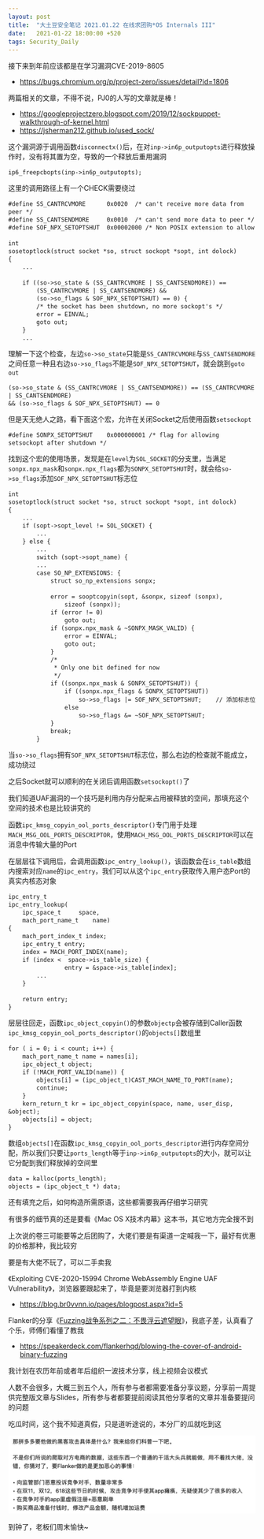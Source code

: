 ```yaml
---
layout: post
title:  "大土豆安全笔记 2021.01.22 在线求团购*OS Internals III"
date:   2021-01-22 18:00:00 +520
tags: Security_Daily
---
```


接下来到年前应该都是在学习漏洞CVE-2019-8605
- https://bugs.chromium.org/p/project-zero/issues/detail?id=1806

两篇相关的文章，不得不说，PJ0的人写的文章就是棒！
- https://googleprojectzero.blogspot.com/2019/12/sockpuppet-walkthrough-of-kernel.html
- https://jsherman212.github.io/used_sock/

这个漏洞源于调用函数`disconnectx()`后，在对`inp->in6p_outputopts`进行释放操作时，没有将其置为空，导致的一个释放后重用漏洞
```
ip6_freepcbopts(inp->in6p_outputopts);
```

这里的调用路径上有一个CHECK需要绕过
```
#define	SS_CANTRCVMORE		0x0020	/* can't receive more data from peer */
#define	SS_CANTSENDMORE		0x0010	/* can't send more data to peer */
#define	SOF_NPX_SETOPTSHUT	0x00002000 /* Non POSIX extension to allow

int
sosetoptlock(struct socket *so, struct sockopt *sopt, int dolock)
{
	...

	if ((so->so_state & (SS_CANTRCVMORE | SS_CANTSENDMORE)) ==
	    (SS_CANTRCVMORE | SS_CANTSENDMORE) &&
	    (so->so_flags & SOF_NPX_SETOPTSHUT) == 0) {
		/* the socket has been shutdown, no more sockopt's */
		error = EINVAL;
		goto out;
	}
	...
```

理解一下这个检查，左边`so->so_state`只能是`SS_CANTRCVMORE`与`SS_CANTSENDMORE`之间任意一种且右边`so->so_flags`不能是`SOF_NPX_SETOPTSHUT`，就会跳到`goto out`
```
(so->so_state & (SS_CANTRCVMORE | SS_CANTSENDMORE)) == (SS_CANTRCVMORE | SS_CANTSENDMORE) 
&& (so->so_flags & SOF_NPX_SETOPTSHUT) == 0
```

但是天无绝人之路，看下面这个宏，允许在关闭Socket之后使用函数`setsockopt`
```
#define	SONPX_SETOPTSHUT	0x000000001	/* flag for allowing setsockopt after shutdown */
```

找到这个宏的使用场景，发现是在`level`为`SOL_SOCKET`的分支里，当满足`sonpx.npx_mask`和`sonpx.npx_flags`都为`SONPX_SETOPTSHUT`时，就会给`so->so_flags`添加`SOF_NPX_SETOPTSHUT`标志位
```
int
sosetoptlock(struct socket *so, struct sockopt *sopt, int dolock)
{
	...
	if (sopt->sopt_level != SOL_SOCKET) {
		...
	} else {
		...
		switch (sopt->sopt_name) {
		...
		case SO_NP_EXTENSIONS: {
			struct so_np_extensions sonpx;

			error = sooptcopyin(sopt, &sonpx, sizeof (sonpx),
			    sizeof (sonpx));
			if (error != 0)
				goto out;
			if (sonpx.npx_mask & ~SONPX_MASK_VALID) {
				error = EINVAL;
				goto out;
			}
			/*
			 * Only one bit defined for now
			 */
			if ((sonpx.npx_mask & SONPX_SETOPTSHUT)) {
				if ((sonpx.npx_flags & SONPX_SETOPTSHUT))
					so->so_flags |= SOF_NPX_SETOPTSHUT;    // 添加标志位
				else
					so->so_flags &= ~SOF_NPX_SETOPTSHUT;
			}
			break;
		}
```

当`so->so_flags`拥有`SOF_NPX_SETOPTSHUT`标志位，那么右边的检查就不能成立，成功绕过

之后Socket就可以顺利的在关闭后调用函数`setsockopt()`了

我们知道UAF漏洞的一个技巧是利用内存分配来占用被释放的空间，那填充这个空间的技术也是比较讲究的

函数`ipc_kmsg_copyin_ool_ports_descriptor()`专门用于处理`MACH_MSG_OOL_PORTS_DESCRIPTOR`，使用`MACH_MSG_OOL_PORTS_DESCRIPTOR`可以在消息中传输大量的Port

在层层往下调用后，会调用函数`ipc_entry_lookup()`，该函数会在`is_table`数组内搜索对应`name`的`ipc_entry`，我们可以从这个`ipc_entry`获取传入用户态Port的真实内核态对象
```
ipc_entry_t
ipc_entry_lookup(
	ipc_space_t		space,
	mach_port_name_t	name)
{
	mach_port_index_t index;
	ipc_entry_t entry;
	index = MACH_PORT_INDEX(name);
	if (index <  space->is_table_size) {
                entry = &space->is_table[index];
		...
	}

	return entry;
}
```

层层往回走，函数`ipc_object_copyin()`的参数`objectp`会被存储到Caller函数`ipc_kmsg_copyin_ool_ports_descriptor()`的`objects[]`数组里
```
for ( i = 0; i < count; i++) {
    mach_port_name_t name = names[i];
    ipc_object_t object;
    if (!MACH_PORT_VALID(name)) {
        objects[i] = (ipc_object_t)CAST_MACH_NAME_TO_PORT(name);
        continue;
    }
    kern_return_t kr = ipc_object_copyin(space, name, user_disp, &object);
    objects[i] = object;
}
```

数组`objects[]`在函数`ipc_kmsg_copyin_ool_ports_descriptor`进行内存空间分配，所以我们只要让`ports_length`等于`inp->in6p_outputopts`的大小，就可以让它分配到我们释放掉的空间里
```
data = kalloc(ports_length);
objects = (ipc_object_t *) data;
```

还有填充之后，如何构造所需原语，这些都需要我再仔细学习研究

有很多的细节真的还是要看《Mac OS X技术内幕》这本书，其它地方完全搜不到

上次说的卷三可能要等之后团购了，大佬们要是有渠道一定喊我一下，最好有优惠的价格那种，我比较穷

要是有大佬不玩了，可以二手卖我

《Exploiting CVE-2020-15994 Chrome WebAssembly Engine UAF Vulnerability》，浏览器要跟起来了，毕竟是要浏览器打到内核
- https://blog.br0vvnn.io/pages/blogpost.aspx?id=5

Flanker的分享《[Fuzzing战争系列之二：不畏浮云遮望眼](https://mp.weixin.qq.com/s/G26MJOH4VPene1Sd_zjEQw)》，我底子差，认真看了个乐，师傅们看懂了教我
- https://speakerdeck.com/flankerhqd/blowing-the-cover-of-android-binary-fuzzing

我计划在农历年前或者年后组织一波技术分享，线上视频会议模式

人数不会很多，大概三到五个人，所有参与者都需要准备分享议题，分享前一周提供完整版文章与Slides，所有参与者都要提前阅读其他分享者的文章并准备要提问的问题

吃瓜时间，这个我不知道真假，只是道听途说的，本分厂的瓜就吃到这

![IMAGE](/assets/resources/96E7D8BECD5C7988EEC7B7C5D4A326EA.jpg)

到钟了，老板们周末愉快~